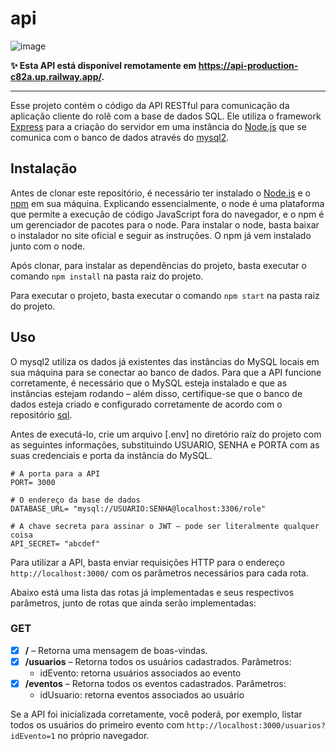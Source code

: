 # api

![image](https://img.shields.io/badge/Railway-Active-success?logo=railway&logoColor=white)

**✨ Esta API está disponível remotamente em https://api-production-c82a.up.railway.app/.**

---


Esse projeto contém o código da API RESTful para comunicação da aplicação cliente do rolê com a base de dados SQL. Ele utiliza o framework [Express](https://expressjs.com/pt-br/) para a criação do servidor em uma instância do [Node.js](https://nodejs.org/en/) que se comunica com o banco de dados através do [mysql2](https://github.com/sidorares/node-mysql2).

## Instalação

Antes de clonar este repositório, é necessário ter instalado o [Node.js](https://nodejs.org/en/) e o [npm](https://www.npmjs.com/) em sua máquina. Explicando essencialmente, o node é uma plataforma que permite a execução de código JavaScript fora do navegador, e o npm é um gerenciador de pacotes para o node. Para instalar o node, basta baixar o instalador no site oficial e seguir as instruções. O npm já vem instalado junto com o node.

Após clonar, para instalar as dependências do projeto, basta executar o comando `npm install` na pasta raiz do projeto.

Para executar o projeto, basta executar o comando `npm start` na pasta raiz do projeto.

## Uso

O mysql2 utiliza os dados já existentes das instâncias do MySQL locais em sua máquina para se conectar ao banco de dados. Para que a API funcione corretamente, é necessário que o MySQL esteja instalado e que as instâncias estejam rodando – além disso, certifique-se que o banco de dados esteja criado e configurado corretamente de acordo com o repositório [sql](https://github.com/role-pi/sql).

Antes de executá-lo, crie um arquivo [.env] no diretório raíz do projeto com as seguintes informações, substituindo USUARIO, SENHA e PORTA com as suas credenciais e porta da instância do MySQL.

```env
# A porta para a API
PORT= 3000
 
# O endereço da base de dados
DATABASE_URL= "mysql://USUARIO:SENHA@localhost:3306/role"

# A chave secreta para assinar o JWT – pode ser literalmente qualquer coisa
API_SECRET= "abcdef"
```

Para utilizar a API, basta enviar requisições HTTP para o endereço `http://localhost:3000/` com os parâmetros necessários para cada rota.

Abaixo está uma lista das rotas já implementadas e seus respectivos parâmetros, junto de rotas que ainda serão implementadas:

### GET
- [x] **/** – Retorna uma mensagem de boas-vindas.
- [x] **/usuarios** – Retorna todos os usuários cadastrados. Parâmetros:
    - idEvento: retorna usuários associados ao evento
- [x] **/eventos** – Retorna todos os eventos cadastrados. Parâmetros:
    - idUsuario: retorna eventos associados ao usuário

Se a API foi inicializada corretamente, você poderá, por exemplo, listar todos os usuários do primeiro evento com `http://localhost:3000/usuarios?idEvento=1` no próprio navegador.
